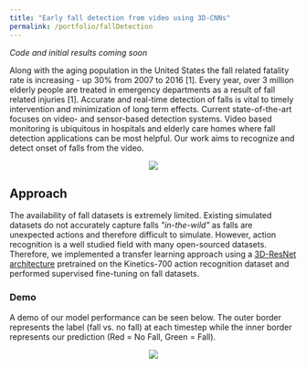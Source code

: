 ```yaml
---
title: "Early fall detection from video using 3D-CNNs"
permalink: /portfolio/fallDetection
---
```


*Code and initial results coming soon*            

Along with the aging population in the United States the fall related fatality rate is increasing - up 30% from 2007 to 2016 [1]. Every year, over 3 million elderly people are treated in emergency departments as a result of fall related injuries [1]. Accurate and real-time detection of falls is vital to timely intervention and minimization of long term effects. Current state-of-the-art focuses on video- and sensor-based detection systems. Video based monitoring is ubiquitous in hospitals and elderly care homes where fall detection applications can be most helpful. Our work aims to recognize and detect onset of falls from the video. 

<div align="center">
  <img src='/images/dl2020_storyBoard.png'>
</div>

## Approach       
The availability of fall datasets is extremely limited. Existing simulated datasets do not accurately capture falls *"in-the-wild"* as falls are unexpected actions and therefore difficult to simulate. However, action recognition is a well studied field with many open-sourced datasets. Therefore, we implemented a transfer learning approach using a [3D-ResNet architecture](https://github.com/kenshohara/3D-ResNets-PyTorch) pretrained on the Kinetics-700 action recognition dataset and performed supervised fine-tuning on fall datasets.

### Demo
A demo of our model performance can be seen below. The outer border represents the label (fall vs. no fall) at each timestep while the inner border represents our prediction (Red = No Fall, Green = Fall). 

<div align="center">
  <img src='/images/dl2020_oopsGif.png'>
</div>

<!-- ### Datasets
Simulated Falls: [URFD](http://fenix.univ.rzeszow.pl/~mkepski/ds/uf.html)
Real-World Falls: Using post processing of the recently released [Oops! dataset](https://oops.cs.columbia.edu/) we were able to extract a small dataset of real-world falls -->



